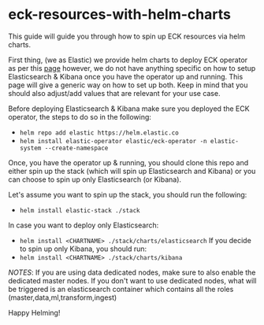 # eck-resources-with-helm-charts

This guide will guide you through how to spin up ECK resources via helm charts.

First thing, (we as Elastic) we provide helm charts to deploy ECK operator as per this [page](https://github.com/elastic/cloud-on-k8s/tree/master/deploy) however, we do not have anything specific on how to setup Elasticsearch & Kibana once you have the operator up and running. This page will give a generic way on how to set up both. Keep in mind that you should also adjust/add values that are relevant for your use case. 

Before deploying Elasticsearch & Kibana make sure you deployed the ECK operator, the steps to do so in the following:
- `helm repo add elastic https://helm.elastic.co`
- `helm install elastic-operator elastic/eck-operator -n elastic-system --create-namespace`

Once, you have the operator up & running, you should clone this repo and either spin up the stack (which will spin up Elasticsearch and Kibana) or you can choose to spin up only Elasticsearch (or Kibana).

Let's assume you want to spin up the stack, you should run the following:
- `helm install elastic-stack ./stack`

In case you want to deploy only Elasticsearch:
- `helm install <CHARTNAME> ./stack/charts/elasticsearch`
If you decide to spin up only Kibana, you should run:
- `helm install <CHARTNAME> ./stack/charts/kibana`

_NOTES_: If you are using data dedicated nodes, make sure to also enable the dedicated master nodes.
If you don't want to use dedicated nodes, what will be triggered is an elasticsearch container which contains all the roles (master,data,ml,transform,ingest)

Happy Helming!
